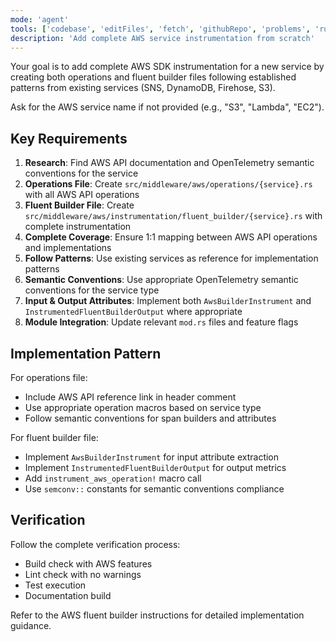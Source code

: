 ```yaml
---
mode: 'agent'
tools: ['codebase', 'editFiles', 'fetch', 'githubRepo', 'problems', 'runCommands', 'runTasks', 'search', 'usages']
description: 'Add complete AWS service instrumentation from scratch'
---
```


Your goal is to add complete AWS SDK instrumentation for a new service by creating both operations and fluent builder files following established patterns from existing services (SNS, DynamoDB, Firehose, S3).

Ask for the AWS service name if not provided (e.g., "S3", "Lambda", "EC2").

## Key Requirements

1. **Research**: Find AWS API documentation and OpenTelemetry semantic conventions for the service
2. **Operations File**: Create `src/middleware/aws/operations/{service}.rs` with all AWS API operations
3. **Fluent Builder File**: Create `src/middleware/aws/instrumentation/fluent_builder/{service}.rs` with complete instrumentation
4. **Complete Coverage**: Ensure 1:1 mapping between AWS API operations and implementations
5. **Follow Patterns**: Use existing services as reference for implementation patterns
6. **Semantic Conventions**: Use appropriate OpenTelemetry semantic conventions for the service type
7. **Input & Output Attributes**: Implement both `AwsBuilderInstrument` and `InstrumentedFluentBuilderOutput` where appropriate
8. **Module Integration**: Update relevant `mod.rs` files and feature flags

## Implementation Pattern

For operations file:
- Include AWS API reference link in header comment
- Use appropriate operation macros based on service type
- Follow semantic conventions for span builders and attributes

For fluent builder file:
- Implement `AwsBuilderInstrument` for input attribute extraction
- Implement `InstrumentedFluentBuilderOutput` for output metrics
- Add `instrument_aws_operation!` macro call
- Use `semconv::` constants for semantic conventions compliance

## Verification

Follow the complete verification process:
- Build check with AWS features
- Lint check with no warnings
- Test execution
- Documentation build

Refer to the AWS fluent builder instructions for detailed implementation guidance.
